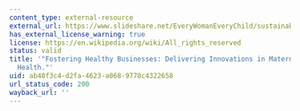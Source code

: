 ```yaml
---
content_type: external-resource
external_url: https://www.slideshare.net/EveryWomanEveryChild/sustainability-background-document-fostering-healthy-businesses
has_external_license_warning: true
license: https://en.wikipedia.org/wiki/All_rights_reserved
status: valid
title: '"Fostering Healthy Businesses: Delivering Innovations in Maternal and Child
  Health."'
uid: ab40f3c4-d2fa-4623-a068-9778c4322658
url_status_code: 200
wayback_url: ''
---
```

